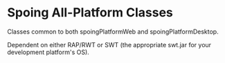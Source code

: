 Spoing All-Platform Classes
===========================

Classes common to both spoingPlatformWeb and spoingPlatformDesktop.

Dependent on either RAP/RWT or SWT (the appropriate swt.jar for your development platform's OS).